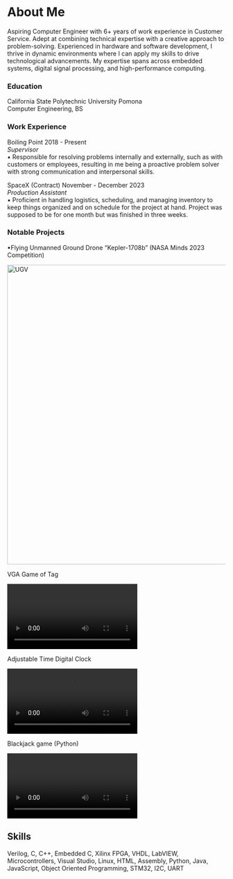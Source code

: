 # About Me
Aspiring Computer Engineer with 6+ years of work experience in Customer Service. Adept at combining technical expertise with a creative approach to problem-solving. Experienced in hardware and software development, I thrive in dynamic environments where I can apply my skills to drive technological advancements. My expertise spans across embedded systems, digital signal processing, and high-performance computing.

### Education
California State Polytechnic University Pomona <br />
Computer Engineering, BS

### Work Experience
Boiling Point     2018 - Present <br />
_Supervisor_ <br />
▪ Responsible for resolving problems internally and externally, such as with customers or employees, resulting in 
me being a proactive problem solver with strong communication and interpersonal skills. 

SpaceX (Contract)  November - December 2023 <br />
_Production Assistant_ <br />
▪ Proficient in handling logistics, scheduling, and managing inventory to keep things organized and on schedule 
for the project at hand. Project was supposed to be for one month but was finished in three weeks.

### Notable Projects
▪Flying Unmanned Ground Drone “Kepler-1708b” (NASA Minds 2023 Competition)

<img width="690" alt="UGV" src="https://github.com/user-attachments/assets/b69d6bed-6f31-4aed-8035-2e7aa79a6a42">

VGA Game of Tag
  
<video src="https://github.com/user-attachments/assets/b2b8cca3-b026-47bb-9f3b-9cc84fe8167b" controls="controls" style="max-width: 730px;"></video>

Adjustable Time Digital Clock

<video src="https://github.com/user-attachments/assets/ae05a406-ecce-4c72-9af1-dec533bb6032" controls="controls" style="max-width: 730px;"></video>


Blackjack game (Python)

<video src="https://github.com/user-attachments/assets/4c0a1bf7-8261-44b7-9ba1-a0a15066870c" controls="controls" style="max-width: 730px;"></video>


## Skills
Verilog, C, C++, Embedded C, Xilinx FPGA, VHDL, LabVIEW, Microcontrollers,  Visual Studio,
Linux, HTML, Assembly, Python, Java, JavaScript, Object Oriented Programming, STM32, I2C, UART
